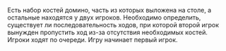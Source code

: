 Есть набор костей домино, часть из которых выложена на столе,
а остальные находятся у двух игроков. Необходимо определить, существует ли последовательность ходов,
при которой второй игрок вынужден пропустить ход из-за отсутствия необходимых костей. Игроки ходят по очереди.
Игру начинает первый игрок.
